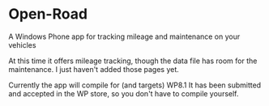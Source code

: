 # Open-Road
A Windows Phone app for tracking mileage and maintenance on your vehicles

At this time it offers mileage tracking, though the data file has room for the maintenance. I just haven't added those pages yet.

Currently the app will compile for (and targets) WP8.1 It has been submitted and accepted in the WP store, so you don't have to compile yourself.
